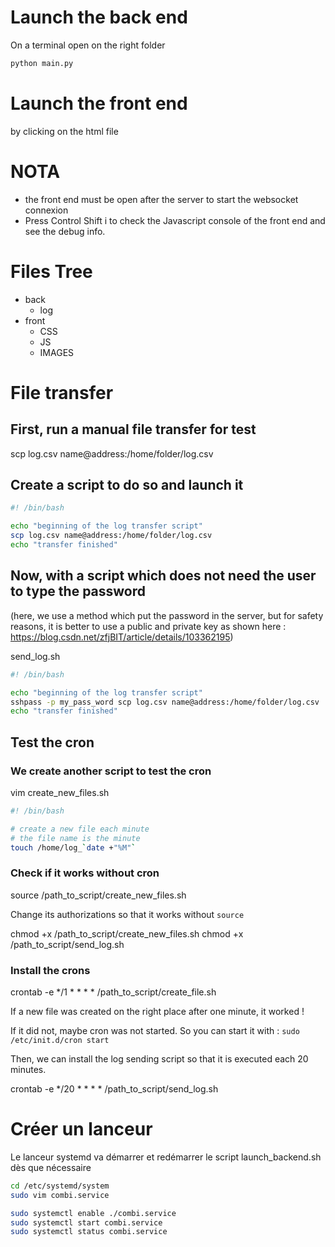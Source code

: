 # Launch the back end
On a terminal open on the right folder
```sh
python main.py
```

# Launch the front end
by clicking on the html file

# NOTA
- the front end must be open after the server to start the websocket connexion
- Press Control Shift i to check the Javascript console of the front end and see the debug info.

# Files Tree
- back
	- log
- front
    - CSS
    - JS
    - IMAGES

# File transfer
## First, run a manual file transfer for test
scp log.csv name@address:/home/folder/log.csv

## Create a script to do so and launch it
```sh
#! /bin/bash

echo "beginning of the log transfer script"
scp log.csv name@address:/home/folder/log.csv
echo "transfer finished"
```

## Now, with a script which does not need the user to type the password
(here, we use a method which put the password in the server, but for safety reasons, it is better to use a public and private key as shown here : https://blog.csdn.net/zfjBIT/article/details/103362195)

send_log.sh
```sh
#! /bin/bash

echo "beginning of the log transfer script"
sshpass -p my_pass_word scp log.csv name@address:/home/folder/log.csv
echo "transfer finished"
```

## Test the cron

### We create another script to test the cron
vim create_new_files.sh
```sh
#! /bin/bash

# create a new file each minute
# the file name is the minute
touch /home/log_`date +"%M"`
```

### Check if it works without cron
source /path_to_script/create_new_files.sh

Change its authorizations so that it works without `source`

chmod +x /path_to_script/create_new_files.sh
chmod +x /path_to_script/send_log.sh

### Install the crons
crontab -e
*/1 * * * * /path_to_script/create_file.sh

If a new file was created on the right place after one minute, it worked !

If it did not, maybe cron was not started. So you can start it with :
`sudo /etc/init.d/cron start`

Then, we can install the log sending script so that it is executed each 20 minutes.

crontab -e
*/20 * * * * /path_to_script/send_log.sh

# Créer un lanceur
Le lanceur systemd va démarrer et redémarrer le script launch_backend.sh dès que nécessaire

```sh
cd /etc/systemd/system
sudo vim combi.service

sudo systemctl enable ./combi.service
sudo systemctl start combi.service
sudo systemctl status combi.service
```

